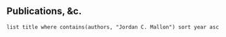 ## Publications, &c.
```dataview
list title where contains(authors, "Jordan C. Mallon") sort year asc
```